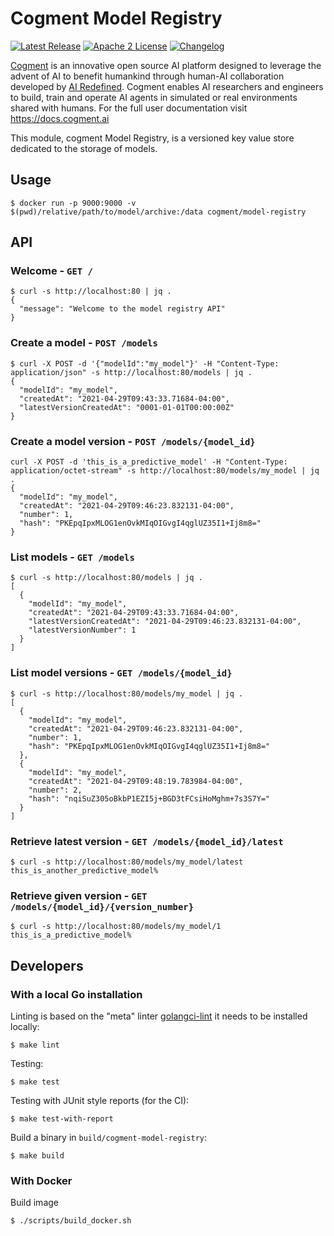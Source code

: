 # Cogment Model Registry

[![Latest Release](https://img.shields.io/docker/v/cogment/model-registry?label=docker%20release&sort=semver&style=flat-square)](https://hub.docker.com/r/cogment/model-registry) [![Apache 2 License](https://img.shields.io/badge/license-Apache%202-green?style=flat-square)](./LICENSE) [![Changelog](https://img.shields.io/badge/-Changelog%20-blueviolet?style=flat-square)](./CHANGELOG.md)

[Cogment](https://cogment.ai) is an innovative open source AI platform designed to leverage the advent of AI to benefit humankind through human-AI collaboration developed by [AI Redefined](https://ai-r.com). Cogment enables AI researchers and engineers to build, train and operate AI agents in simulated or real environments shared with humans. For the full user documentation visit <https://docs.cogment.ai>

This module, cogment Model Registry, is a versioned key value store dedicated to the storage of models.

## Usage

```console
$ docker run -p 9000:9000 -v $(pwd)/relative/path/to/model/archive:/data cogment/model-registry
```

## API

### Welcome - `GET /`

```console
$ curl -s http://localhost:80 | jq .
{
  "message": "Welcome to the model registry API"
}
```

### Create a model - `POST /models`

```console
$ curl -X POST -d '{"modelId":"my_model"}' -H "Content-Type: application/json" -s http://localhost:80/models | jq .
{
  "modelId": "my_model",
  "createdAt": "2021-04-29T09:43:33.71684-04:00",
  "latestVersionCreatedAt": "0001-01-01T00:00:00Z"
}
```

### Create a model version - `POST /models/{model_id}`

```console
curl -X POST -d 'this_is_a_predictive_model' -H "Content-Type: application/octet-stream" -s http://localhost:80/models/my_model | jq .
{
  "modelId": "my_model",
  "createdAt": "2021-04-29T09:46:23.832131-04:00",
  "number": 1,
  "hash": "PKEpqIpxMLOG1enOvkMIqOIGvgI4qglUZ35I1+Ij8m8="
}
```

### List models - `GET /models`

```console
$ curl -s http://localhost:80/models | jq .
[
  {
    "modelId": "my_model",
    "createdAt": "2021-04-29T09:43:33.71684-04:00",
    "latestVersionCreatedAt": "2021-04-29T09:46:23.832131-04:00",
    "latestVersionNumber": 1
  }
]
```

### List model versions - `GET /models/{model_id}`

```console
$ curl -s http://localhost:80/models/my_model | jq .
[
  {
    "modelId": "my_model",
    "createdAt": "2021-04-29T09:46:23.832131-04:00",
    "number": 1,
    "hash": "PKEpqIpxMLOG1enOvkMIqOIGvgI4qglUZ35I1+Ij8m8="
  },
  {
    "modelId": "my_model",
    "createdAt": "2021-04-29T09:48:19.783984-04:00",
    "number": 2,
    "hash": "nqiSuZ305oBkbP1EZI5j+BGD3tFCsiHoMghm+7s3S7Y="
  }
]
```

### Retrieve latest version - `GET /models/{model_id}/latest`

```console
$ curl -s http://localhost:80/models/my_model/latest
this_is_another_predictive_model%
```

### Retrieve given version - `GET /models/{model_id}/{version_number}`

```console
$ curl -s http://localhost:80/models/my_model/1
this_is_a_predictive_model%
```

## Developers

### With a local Go installation

Linting is based on the "meta" linter [golangci-lint](https://golangci-lint.run) it needs to be installed locally:

```console
$ make lint
```

Testing:

```console
$ make test
```

Testing with JUnit style reports (for the CI):

```
$ make test-with-report
```

Build a binary in `build/cogment-model-registry`:

```
$ make build
```

### With Docker

Build image

```
$ ./scripts/build_docker.sh
```
